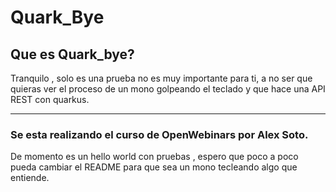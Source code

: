 # Quark_Bye

## Que es Quark_bye?

Tranquilo , solo es una prueba no es muy importante para ti, a no ser que quieras ver el proceso de un mono golpeando el teclado y que hace una API REST con quarkus.

---

### Se esta realizando el curso de OpenWebinars por Alex Soto.

De momento es un hello world con pruebas , espero que poco a poco pueda cambiar el README para que sea un mono tecleando algo que entiende.

